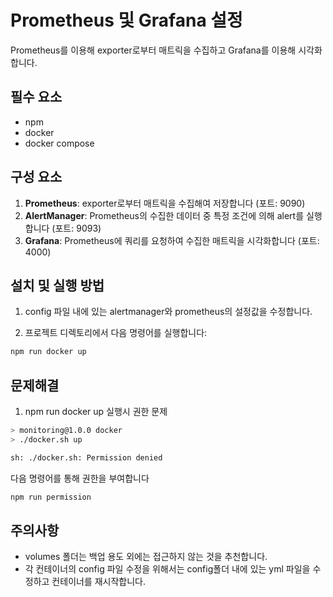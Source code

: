 # Prometheus 및 Grafana 설정

Prometheus를 이용해 exporter로부터 매트릭을 수집하고 Grafana를 이용해 시각화합니다.

## 필수 요소
- npm
- docker
- docker compose

## 구성 요소

1. **Prometheus**: exporter로부터 매트릭을 수집해여 저장합니다 (포트: 9090)
2. **AlertManager**: Prometheus의 수집한 데이터 중 특정 조건에 의해 alert를 실행합니다 (포트: 9093)
3. **Grafana**: Prometheus에 쿼리를 요청하여 수집한 매트릭을 시각화합니다 (포트: 4000)

## 설치 및 실행 방법

1. config 파일 내에 있는 alertmanager와 prometheus의 설정값을 수정합니다.

2. 프로젝트 디렉토리에서 다음 명령어를 실행합니다:

```bash
npm run docker up
```

## 문제해결
1. npm run docker up 실행시 권한 문제
```bash
> monitoring@1.0.0 docker
> ./docker.sh up

sh: ./docker.sh: Permission denied
```

다음 명령어를 통해 권한을 부여합니다
```bash
npm run permission
``` 

<!-- ## Prometheus 설정

다른 서버에 설치된 Prometheus에서 이 exporter를 스크래핑하려면:

1. `prometheus.yml` 파일에서 `YOUR_SERVER_IP`를 현재 서버의 실제 IP 주소로 변경합니다.
2. 해당 설정을 Prometheus 서버의 설정에 추가합니다. -->

## 주의사항

- volumes 폴더는 백업 용도 외에는 접근하지 않는 것을 추천합니다.
- 각 컨테이너의 config 파일 수정을 위해서는 config폴더 내에 있는 yml 파일을 수정하고 컨테이너를 재시작합니다.